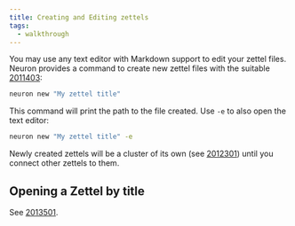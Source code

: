 ```yaml
---
title: Creating and Editing zettels
tags:
  - walkthrough
---
```


You may use any text editor with Markdown support to edit your zettel files. Neuron provides a command to create new zettel files with the suitable [2011403](zcf://zettel-id):

```bash
neuron new "My zettel title"
```

This command will print the path to the file created. Use `-e` to also open the text editor:


```bash
neuron new "My zettel title" -e
```

Newly created zettels will be a cluster of its own (see [2012301](z://cluster)) until you connect other zettels to them.

## Opening a Zettel by title

See [2013501](zcf://search).


